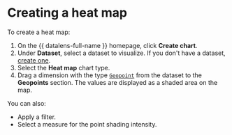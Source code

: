 # Creating a heat map

To create a heat map:

1. On the {{ datalens-full-name }} homepage, click **Create chart**.
1. Under **Dataset**, select a dataset to visualize. If you don't have a dataset, [create one](../dataset/create.md).
1. Select the **Heat map** chart type.
1. Drag a dimension with the type [`Geopoint`](../../concepts/data-types#geopoint) from the dataset to the **Geopoints** section. The values are displayed as a shaded area on the map.

You can also:

* Apply a filter.
* Select a measure for the point shading intensity.

